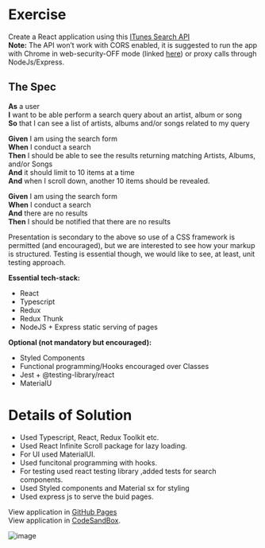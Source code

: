 # Exercise
Create a React application using this [ITunes Search API](https://developer.apple.com/library/archive/documentation/AudioVideo/Conceptual/iTuneSearchAPI/Searching.html#//apple_ref/doc/uid/TP40017632-CH5-SW1)\
**Note:** The API won’t work with CORS enabled, it is suggested to run the app with Chrome in web-security-OFF mode (linked [here](https://alfilatov.com/posts/run-chrome-without-cors/)) or proxy calls through NodeJs/Express.
## The Spec
  **As** a user\
  **I** want to be able perform a search query about an artist, album or song\
  **So** that I can see a list of artists, albums and/or songs related to my query

**Given** I am using the search form\
**When** I conduct a search\
**Then** I should be able to see the results returning matching Artists, Albums, and/or Songs\
**And** it should limit to 10 items at a time\
**And** when I scroll down, another 10 items should be revealed.

**Given** I am using the search form\
**When** I conduct a search\
**And** there are no results\
**Then** I should be notified that there are no results

Presentation is secondary to the above so use of a CSS framework is permitted (and encouraged), but we are 
interested to see how your markup is structured.
Testing is essential though, we would like to see, at least, unit testing approach.

**Essential tech-stack:**

- React
- Typescript
- Redux
- Redux Thunk
- NodeJS + Express static serving of pages

**Optional (not mandatory but encouraged):**

- Styled Components
- Functional programming/Hooks encouraged over Classes
- Jest + @testing-library/react
- MaterialU

# Details of Solution
- Used Typescript, React, Redux Toolkit etc.
- Used React Infinite Scroll package for lazy loading. 
- For UI used MaterialUI.
- Used funcitonal programming with hooks.
- For testing used react testing library ,added tests for search components.
- Used Styled components and Material sx for styling
- Used express js to serve the buid pages.

View application in [GitHub Pages](https://rameshrajappan.github.io/iTunesSearchDemo/)  
View application in [CodeSandBox](https://codesandbox.io/p/github/rameshrajappan/iTunesSearchDemo/main).

![image](https://user-images.githubusercontent.com/13627992/226532243-227f4005-ba0a-4d44-9e1e-37655ecc2d15.png)


